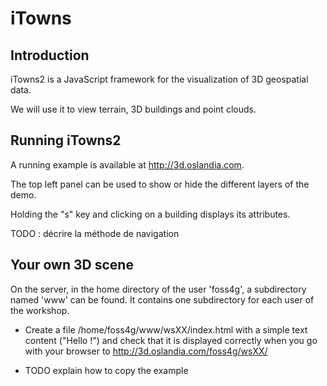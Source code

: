 iTowns
======

Introduction
------------

iTowns2 is a JavaScript framework for the visualization of 3D geospatial data.

We will use it to view terrain, 3D buildings and point clouds.

Running iTowns2
-----------------

A running example is available at http://3d.oslandia.com.

The top left panel can be used to show or hide the different layers of the demo.

Holding the "s" key and clicking on a building displays its attributes.

TODO : décrire la méthode de navigation

Your own 3D scene
-----------------

On the server, in the home directory of the user 'foss4g', a subdirectory named 'www' can be found. It contains one subdirectory for each user of the workshop.

* Create a file /home/foss4g/www/wsXX/index.html with a simple text content ("Hello !") and check that it is displayed correctly when you go with your browser to http://3d.oslandia.com/foss4g/wsXX/

* TODO explain how to copy the example
